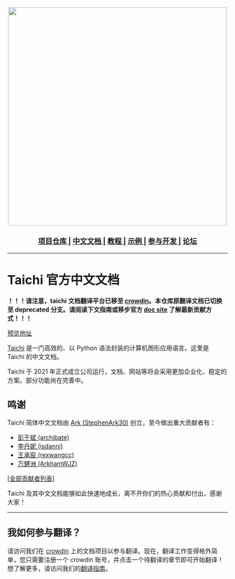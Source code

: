 <div align="center">
  <img width="500px" src="https://github.com/yuanming-hu/taichi/raw/master/misc/logo.png">
  <h3> <a href="https://github.com/taichi-dev/taichi"> 项目仓库 </a> | <a href="https://docs.taichi.graphics/zh-Hans/docs/"> 中文文档 </a> | <a href="https://docs.taichi.graphics/zh-Hans/docs/"> 教程 </a> | <a href="https://github.com/yuanming-hu/taichi/tree/master/examples"> 示例 </a> | <a href="https://docs.taichi.graphics/docs/lang/articles/contribution/index"> 参与开发 </a> | <a href="https://forum.taichi.graphics/"> 论坛 </a> </h3>
</div>


----------

# Taichi 官方中文文档

**！！！请注意，taichi 文档翻译平台已移至 [crowdin](https://crowdin.com/project/taichi-programming-language)。本仓库原翻译文档已切换至 deprecated 分支。请阅读下文指南或移步官方 [doc site](https://github.com/taichi-dev/docs.taichi.graphics) 了解最新贡献方式！！！**

[预览地址](https://docs.taichi.graphics/zh-Hans/docs/)

[Taichi](https://github.com/taichi-dev/taichi) 是一门高效的、以 Python 语法封装的计算机图形应用语言。这里是 Taichi 的中文文档。

Taichi 于 2021 年正式成立公司运行，文档、网站等将会采用更加企业化、稳定的方案。部分功能尚在完善中。

## 鸣谢

Taichi 简体中文文档由 [Ark (StephenArk30)](https://github.com/StephenArk30) 创立，至今做出重大贡献者有：
  - [彭于斌 (archibate)](https://github.com/archibate)
  - [李丹妮 (isdanni)](https://github.com/isdanni)
  - [王承宸 (rexwangcc)](https://github.com/rexwangcc)
  - [万健洲 (ArkhamWJZ)](https://github.com/ArkhamWJZ)

[[全部贡献者列表]](https://github.com/taichi-dev/taichi-docs-zh-cn/graphs/contributors)

Taichi 及其中文文档能够如此快速地成长，离不开你们的热心贡献和付出，感谢大家！

----------

## 我如何参与翻译？

请访问我们在 [crowdin](https://crowdin.com/project/taichi-programming-language) 上的文档项目以参与翻译。现在，翻译工作变得格外简单，您只需要注册一个 crowdin 账号，并点击一个待翻译的章节即可开始翻译！想了解更多，请访问我们的[翻译指南](https://docs.taichi.graphics/help-us-translate)。

